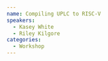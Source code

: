 ```yaml
---
name: Compiling UPLC to RISC-V
speakers:
  - Kasey White
  - Riley Kilgore
categories:
  - Workshop
---
```

